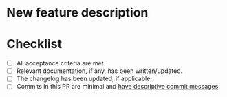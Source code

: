 # New feature description

# Checklist

- [ ] All acceptance criteria are met.
- [ ] Relevant documentation, if any, has been written/updated.
- [ ] The changelog has been updated, if applicable.
- [ ] Commits in this PR are minimal and [have descriptive commit messages](https://chris.beams.io/posts/git-commit/).
